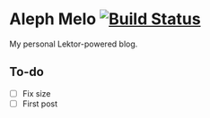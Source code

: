 # Aleph Melo [![Build Status](https://travis-ci.org/alephmelo/alephmelo.github.io.svg?branch=source)](https://travis-ci.org/alephmelo/alephmelo.github.io)
My personal Lektor-powered blog.

## To-do
- [ ] Fix size
- [ ] First post
